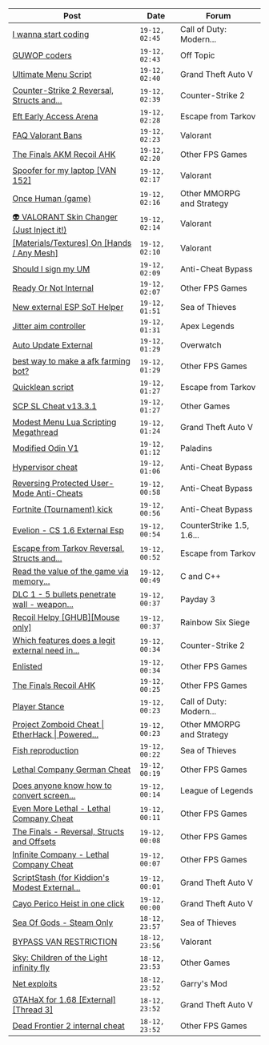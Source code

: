 |Post|Date|Forum|
|----|----|-----|
|[I wanna start coding](https://www.unknowncheats.me/forum/call-of-duty-modern-warfare-iii/615564-wanna-start-coding.html)|`19-12, 02:45`|Call of Duty: Modern...|
|[GUWOP coders](https://www.unknowncheats.me/forum/off-topic/614870-guwop-coders.html)|`19-12, 02:43`|Off Topic|
|[Ultimate Menu Script](https://www.unknowncheats.me/forum/grand-theft-auto-v/565688-ultimate-menu-script.html)|`19-12, 02:40`|Grand Theft Auto V|
|[Counter-Strike 2 Reversal, Structs and...](https://www.unknowncheats.me/forum/counter-strike-2-a/576077-counter-strike-2-reversal-structs-offsets.html)|`19-12, 02:39`|Counter-Strike 2|
|[Eft Early Access Arena](https://www.unknowncheats.me/forum/escape-from-tarkov/615759-eft-access-arena.html)|`19-12, 02:28`|Escape from Tarkov|
|[FAQ Valorant Bans](https://www.unknowncheats.me/forum/valorant/421120-faq-valorant-bans.html)|`19-12, 02:23`|Valorant|
|[The Finals AKM Recoil AHK](https://www.unknowncheats.me/forum/other-fps-games/614512-finals-akm-recoil-ahk.html)|`19-12, 02:20`|Other FPS Games|
|[Spoofer for my laptop \[VAN 152\]](https://www.unknowncheats.me/forum/valorant/615637-spoofer-laptop-van-152-a.html)|`19-12, 02:17`|Valorant|
|[Once Human (game)](https://www.unknowncheats.me/forum/other-mmorpg-and-strategy/614970-human-game.html)|`19-12, 02:16`|Other MMORPG and Strategy|
|[👽 VALORANT Skin Changer (Just Inject it!)](https://www.unknowncheats.me/forum/valorant/517551-valorant-skin-changer-inject.html)|`19-12, 02:14`|Valorant|
|[\[Materials/Textures\] On \[Hands / Any Mesh\]](https://www.unknowncheats.me/forum/valorant/615219-materials-textures-hands-mesh.html)|`19-12, 02:10`|Valorant|
|[Should I sign my UM](https://www.unknowncheats.me/forum/anti-cheat-bypass/615018-sign-um.html)|`19-12, 02:09`|Anti-Cheat Bypass|
|[Ready Or Not Internal](https://www.unknowncheats.me/forum/other-fps-games/482944-ready-internal.html)|`19-12, 02:07`|Other FPS Games|
|[New external ESP SoT Helper](https://www.unknowncheats.me/forum/sea-of-thieves/581265-external-esp-sot-helper.html)|`19-12, 01:51`|Sea of Thieves|
|[Jitter aim controller](https://www.unknowncheats.me/forum/apex-legends/615363-jitter-aim-controller.html)|`19-12, 01:31`|Apex Legends|
|[Auto Update External](https://www.unknowncheats.me/forum/overwatch/614771-auto-update-external.html)|`19-12, 01:29`|Overwatch|
|[best way to make a afk farming bot?](https://www.unknowncheats.me/forum/other-fps-games/615754-afk-farming-bot.html)|`19-12, 01:29`|Other FPS Games|
|[Quicklean script](https://www.unknowncheats.me/forum/escape-from-tarkov/596810-quicklean-script.html)|`19-12, 01:27`|Escape from Tarkov|
|[SCP SL Cheat v13.3.1](https://www.unknowncheats.me/forum/other-games/611154-scp-sl-cheat-v13-3-1-a.html)|`19-12, 01:27`|Other Games|
|[Modest Menu Lua Scripting Megathread](https://www.unknowncheats.me/forum/grand-theft-auto-v/463868-modest-menu-lua-scripting-megathread.html)|`19-12, 01:24`|Grand Theft Auto V|
|[Modified Odin V1](https://www.unknowncheats.me/forum/paladins/585919-modified-odin-v1.html)|`19-12, 01:12`|Paladins|
|[Hypervisor cheat](https://www.unknowncheats.me/forum/anti-cheat-bypass/615531-hypervisor-cheat.html)|`19-12, 01:06`|Anti-Cheat Bypass|
|[Reversing Protected User-Mode Anti-Cheats](https://www.unknowncheats.me/forum/anti-cheat-bypass/615581-reversing-protected-user-mode-anti-cheats.html)|`19-12, 00:58`|Anti-Cheat Bypass|
|[Fortnite (Tournament) kick](https://www.unknowncheats.me/forum/anti-cheat-bypass/615554-fortnite-tournament-kick.html)|`19-12, 00:56`|Anti-Cheat Bypass|
|[Evelion - CS 1.6 External Esp](https://www.unknowncheats.me/forum/counterstrike-1-5-1-6-and-mods/613583-evelion-cs-1-6-external-esp.html)|`19-12, 00:54`|CounterStrike 1.5, 1.6...|
|[Escape from Tarkov Reversal, Structs and...](https://www.unknowncheats.me/forum/escape-from-tarkov/226519-escape-tarkov-reversal-structs-offsets.html)|`19-12, 00:52`|Escape from Tarkov|
|[Read the value of the game via memory...](https://www.unknowncheats.me/forum/c-and-c-/615357-read-value-game-via-memory-address.html)|`19-12, 00:49`|C and C++|
|[DLC 1 - 5 bullets penetrate wall - weapon...](https://www.unknowncheats.me/forum/payday-3-a/615333-dlc-1-5-bullets-penetrate-wall-weapon-attachment-unlock.html)|`19-12, 00:37`|Payday 3|
|[Recoil Helpy \[GHUB\]\[Mouse only\]](https://www.unknowncheats.me/forum/rainbow-six-siege/610096-recoil-helpy-ghub-mouse.html)|`19-12, 00:37`|Rainbow Six Siege|
|[Which features does a legit external need in...](https://www.unknowncheats.me/forum/counter-strike-2-a/615625-features-legit-external-2023-a.html)|`19-12, 00:34`|Counter-Strike 2|
|[Enlisted](https://www.unknowncheats.me/forum/other-fps-games/606225-enlisted.html)|`19-12, 00:34`|Other FPS Games|
|[The Finals Recoil AHK](https://www.unknowncheats.me/forum/other-fps-games/614453-finals-recoil-ahk.html)|`19-12, 00:25`|Other FPS Games|
|[Player Stance](https://www.unknowncheats.me/forum/call-of-duty-modern-warfare-iii/615359-player-stance.html)|`19-12, 00:23`|Call of Duty: Modern...|
|[Project Zomboid Cheat \| EtherHack \| Powered...](https://www.unknowncheats.me/forum/other-mmorpg-and-strategy/590798-project-zomboid-cheat-etherhack-powered-java-41-78-16-a.html)|`19-12, 00:23`|Other MMORPG and Strategy|
|[Fish reproduction](https://www.unknowncheats.me/forum/sea-of-thieves/613095-fish-reproduction.html)|`19-12, 00:22`|Sea of Thieves|
|[Lethal Company German Cheat](https://www.unknowncheats.me/forum/other-fps-games/614903-lethal-company-german-cheat.html)|`19-12, 00:19`|Other FPS Games|
|[Does anyone know how to convert screen...](https://www.unknowncheats.me/forum/league-of-legends/615740-convert-screen-coordinates-world-coordinates.html)|`19-12, 00:14`|League of Legends|
|[Even More Lethal - Lethal Company Cheat](https://www.unknowncheats.me/forum/other-fps-games/614846-lethal-lethal-company-cheat.html)|`19-12, 00:11`|Other FPS Games|
|[The Finals - Reversal, Structs and Offsets](https://www.unknowncheats.me/forum/other-fps-games/516372-finals-reversal-structs-offsets.html)|`19-12, 00:08`|Other FPS Games|
|[Infinite Company - Lethal Company Cheat](https://www.unknowncheats.me/forum/other-fps-games/613770-infinite-company-lethal-company-cheat.html)|`19-12, 00:07`|Other FPS Games|
|[ScriptStash (for Kiddion's Modest External...](https://www.unknowncheats.me/forum/grand-theft-auto-v/500316-scriptstash-kiddions-modest-external-menu.html)|`19-12, 00:01`|Grand Theft Auto V|
|[Cayo Perico Heist in one click](https://www.unknowncheats.me/forum/grand-theft-auto-v/431801-cayo-perico-heist-click.html)|`19-12, 00:00`|Grand Theft Auto V|
|[Sea Of Gods - Steam Only](https://www.unknowncheats.me/forum/sea-of-thieves/614719-sea-gods-steam.html)|`18-12, 23:57`|Sea of Thieves|
|[BYPASS VAN RESTRICTION](https://www.unknowncheats.me/forum/valorant/615224-bypass-van-restriction.html)|`18-12, 23:56`|Valorant|
|[Sky: Children of the Light infinity fly](https://www.unknowncheats.me/forum/other-games/615748-sky-children-light-infinity-fly.html)|`18-12, 23:53`|Other Games|
|[Net exploits](https://www.unknowncheats.me/forum/garry-s-mod/615409-net-exploits.html)|`18-12, 23:52`|Garry's Mod|
|[GTAHaX for 1.68 \[External\] \[Thread 3\]](https://www.unknowncheats.me/forum/grand-theft-auto-v/461672-gtahax-1-68-external-thread-3-a.html)|`18-12, 23:52`|Grand Theft Auto V|
|[Dead Frontier 2 internal cheat](https://www.unknowncheats.me/forum/other-fps-games/607296-dead-frontier-2-internal-cheat.html)|`18-12, 23:52`|Other FPS Games|
